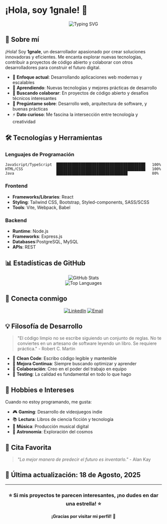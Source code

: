 # ¡Hola, soy 1gnale! 👋

<div align="center">
  <img src="https://readme-typing-svg.herokuapp.com?font=Fira+Code&pause=1000&color=2F81F7&width=435&lines=Bienvenido+a+mi+perfil+de+GitHub!;Desarrollador+Full+Stack;Apasionado+por+la+tecnología;Siempre+aprendiendo+algo+nuevo" alt="Typing SVG" />
</div>

## 🚀 Sobre mí

¡Hola! Soy **1gnale**, un desarrollador apasionado por crear soluciones innovadoras y eficientes. Me encanta explorar nuevas tecnologías, contribuir a proyectos de código abierto y colaborar con otros desarrolladores para construir el futuro digital.

- 🎯 **Enfoque actual**: Desarrollando aplicaciones web modernas y escalables
- 🌱 **Aprendiendo**: Nuevas tecnologías y mejores prácticas de desarrollo
- 👯 **Buscando colaborar**: En proyectos de código abierto y desafíos técnicos interesantes
- 💬 **Pregúntame sobre**: Desarrollo web, arquitectura de software, y buenas prácticas
- ⚡ **Dato curioso**: Me fascina la intersección entre tecnología y creatividad

## 🛠️ Tecnologías y Herramientas

### Lenguajes de Programación
```text
JavaScript/TypeScript  ████████████████████████████████████████   100%
HTML/CSS               ████████████████████████████████████████   100%
Java                   ████████████████████████████████           80%
```

### Frontend
- **Frameworks/Libraries**: React
- **Styling**: Tailwind CSS, Bootstrap, Styled-components, SASS/SCSS
- **Tools**: Vite, Webpack, Babel

### Backend
- **Runtime**: Node.js
- **Frameworks**: Express.js
- **Databases**:PostgreSQL, MySQL
- **APIs**: REST

## 📊 Estadísticas de GitHub

<div align="center">
  <img src="https://github-readme-stats.vercel.app/api?username=1gnale&show_icons=true&theme=radical&hide_border=true&count_private=true" alt="GitHub Stats" />
</div>

<div align="center">
  <img src="https://github-readme-stats.vercel.app/api/top-langs/?username=1gnale&theme=radical&hide_border=true&include_all_commits=true&count_private=true&layout=compact" alt="Top Languages" />
</div>


## 🤝 Conecta conmigo

<div align="center">
  
[![LinkedIn](https://img.shields.io/badge/LinkedIn-0077B5?style=for-the-badge&logo=linkedin&logoColor=white)](https://www.linkedin.com/in/ignacio-mena-b42157198/)
[![Email](https://img.shields.io/badge/Email-D14836?style=for-the-badge&logo=gmail&logoColor=white)](mailto:nosoyignacio@gmail.com)

</div>

## 💡 Filosofía de Desarrollo

> "El código limpio no se escribe siguiendo un conjunto de reglas. No te conviertes en un artesano de software leyendo un libro. Se requiere práctica." - Robert C. Martin

- 🎨 **Clean Code**: Escribo código legible y mantenible
- 🔄 **Mejora Continua**: Siempre buscando optimizar y aprender
- 🤝 **Colaboración**: Creo en el poder del trabajo en equipo
- 🧪 **Testing**: La calidad es fundamental en todo lo que hago

## 🎨 Hobbies e Intereses

Cuando no estoy programando, me gusta:

- 🎮 **Gaming**: Desarrollo de videojuegos indie
- 📚 **Lectura**: Libros de ciencia ficción y tecnología
- 🎵 **Música**: Producción musical digital
- 🌟 **Astronomía**: Exploración del cosmos

## 💬 Cita Favorita

> *"La mejor manera de predecir el futuro es inventarlo."* - Alan Kay

## 📅 Última actualización: 18 de Agosto, 2025

---

<div align="center">
  
### ⭐ Si mis proyectos te parecen interesantes, ¡no dudes en dar una estrella! ⭐

**¡Gracias por visitar mi perfil!** 🚀

</div>
